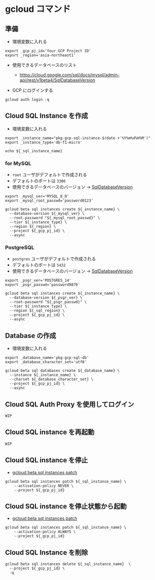 # gcloud コマンド


## 準備

+ 環境変数に入れる

```
export _gcp_pj_id='Your GCP Project ID'
export _region='asia-northeast1'
```

+ 使用できるデータベースのリスト
  + https://cloud.google.com/sql/docs/mysql/admin-api/rest/v1beta4/SqlDatabaseVersion

+ GCP にログインする

```
gcloud auth login -q
```


## Cloud SQL Instance を作成

+ 環境変数に入れる

```
export _instance_name="pkg-gcp-sql-instance-$(date +'%Y%m%d%H%M')"
export _instance_type='db-f1-micro'

echo ${_sql_instance_name}
```


### for MySQL

+ `root` ユーザがデフォルトで作成される
+ デフォルトのポートは `3306`
+ 使用できるデータベースのバージョン -> [SqlDatabaseVersion](https://cloud.google.com/sql/docs/mysql/admin-api/rest/v1beta4/SqlDatabaseVersion)

```
export _mysql_ver='MYSQL_8_0'
export _mysql_root_passwd='password0123'
```
```
gcloud beta sql instances create ${_instance_name} \
  --database-version ${_mysql_ver} \
  --root-password "${_mysql_root_passwd}" \
  --tier ${_instance_type} \
  --region ${_region} \
  --project ${_gcp_pj_id} \
  --async
```

### PostgreSQL

+ `postgres` ユーザがデフォルトで作成される
+ デフォルトのポートは `5432`
+ 使用できるデータベースのバージョン -> [SqlDatabaseVersion](https://cloud.google.com/sql/docs/mysql/admin-api/rest/v1beta4/SqlDatabaseVersion)

```
export _psgr_ver='POSTGRES_14'
export _psgr_passwd='password9876'
```
```
gcloud beta sql instances create ${_instance_name} \
  --database-version ${_psgr_ver} \
  --root-password "${_psgr_passwd}" \
  --tier ${_instance_type} \
  --region ${_sql_region} \
  --project ${_gcp_pj_id} \
  --async
```

## Database の作成

+ 環境変数に入れる

```
export _database_name='pkg-gcp-sql-db'
export _database_character_set='utf8'
```
```
gcloud beta sql databases create ${_database_name} \
  --instance ${_instance_name} \
  --charset ${_database_character_set} \
  --project ${_gcp_pj_id} \
  --async
```

## Cloud SQL Auth Proxy を使用してログイン

```
WIP
```

## Cloud SQL instance を再起動

```
WIP
```

## Cloud SQL instance を停止

+ [gcloud beta sql instances patch](https://cloud.google.com/sdk/gcloud/reference/beta/sql/instances/patch?hl=en)

```
gcloud beta sql instances patch ${_sql_instance_name} \
    --activation-policy NEVER \
    --project ${_gcp_pj_id}
```

## Cloud SQL instance を停止状態から起動

+ [gcloud beta sql instances patch](https://cloud.google.com/sdk/gcloud/reference/beta/sql/instances/patch?hl=en)

```
gcloud beta sql instances patch ${_sql_instance_name} \
    --activation-policy ALWAYS \
    --project ${_gcp_pj_id}
```

## Cloud SQL Instance を削除

```
gcloud beta sql instances delete ${_sql_instance_name}  \
  --project ${_gcp_pj_id} \
  -q
```

